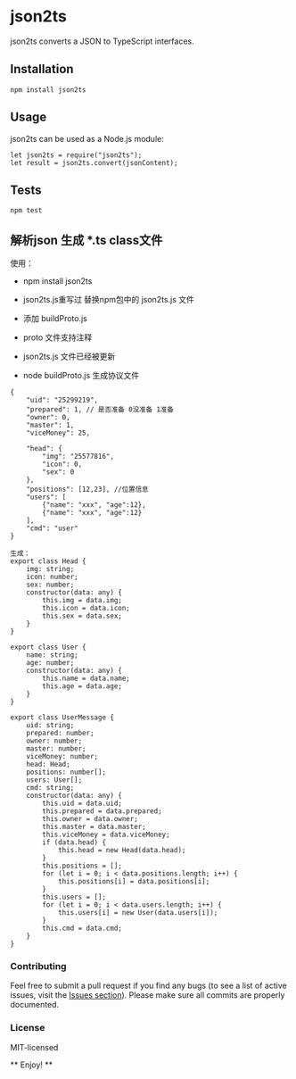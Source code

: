 # json2ts

json2ts converts a JSON to TypeScript interfaces.

## Installation

```
npm install json2ts
```

## Usage
json2ts can be used as a Node.js module:

```
let json2ts = require("json2ts");
let result = json2ts.convert(jsonContent);

```

## Tests

```
npm test
```

## 解析json 生成 *.ts class文件
使用：
   *  npm install json2ts
   *  json2ts.js重写过 替换npm包中的 json2ts.js 文件
   *  添加 buildProto.js 

   * proto 文件支持注释
   * json2ts.js 文件已经被更新
   * node buildProto.js 生成协议文件

```
{
	"uid": "25299219", 
	"prepared": 1, // 是否准备 0没准备 1准备
	"owner": 0,
	"master": 1,
	"viceMoney": 25,
	
	"head": {
		"img": "25577816",
		"icon": 0,
		"sex": 0
	},
	"positions": [12,23], //位置信息
	"users": [
		{"name": "xxx", "age":12},
		{"name": "xxx", "age":12}
	],	
	"cmd": "user"
}

生成：
export class Head {
	img: string;
	icon: number;
	sex: number;
	constructor(data: any) {
		this.img = data.img;
		this.icon = data.icon;
		this.sex = data.sex;
	}
}

export class User {
	name: string;
	age: number;
	constructor(data: any) {
		this.name = data.name;
		this.age = data.age;
	}
}

export class UserMessage {
	uid: string;
	prepared: number;
	owner: number;
	master: number;
	viceMoney: number;
	head: Head;
	positions: number[];
	users: User[];
	cmd: string;
	constructor(data: any) {
		this.uid = data.uid;
		this.prepared = data.prepared;
		this.owner = data.owner;
		this.master = data.master;
		this.viceMoney = data.viceMoney;
		if (data.head) {
		    this.head = new Head(data.head);
		}
		this.positions = [];
		for (let i = 0; i < data.positions.length; i++) {
		    this.positions[i] = data.positions[i];
		}
		this.users = [];
		for (let i = 0; i < data.users.length; i++) {
		    this.users[i] = new User(data.users[i]);
		}
		this.cmd = data.cmd;
	}
}
```   
### Contributing
Feel free to submit a pull request if you find any bugs (to see a list of active issues, visit the [Issues section](https://github.com/GregorBiswanger/json2ts/issues)).
Please make sure all commits are properly documented.

### License
MIT-licensed

** Enjoy! **
